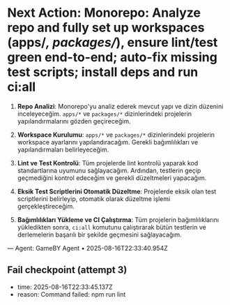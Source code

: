 # Next Action: Monorepo: Analyze repo and fully set up workspaces (apps/*, packages/*), ensure lint/test green end-to-end; auto-fix missing test scripts; install deps and run ci:all

1. **Repo Analizi**: Monorepo'yu analiz ederek mevcut yapı ve dizin düzenini inceleyeceğim. `apps/*` ve `packages/*` dizinlerindeki projelerin yapılandırmalarını gözden geçireceğim.

2. **Workspace Kurulumu**: `apps/*` ve `packages/*` dizinlerindeki projelerin workspace ayarlarını yapılandıracağım. Gerekli bağımlılıkları ve yapılandırmaları belirleyeceğim.

3. **Lint ve Test Kontrolü**: Tüm projelerde lint kontrolü yaparak kod standartlarına uyumunu sağlayacağım. Ardından, testlerin geçip geçmediğini kontrol edeceğim ve gerekli düzeltmeleri yapacağım.

4. **Eksik Test Scriptlerini Otomatik Düzeltme**: Projelerde eksik olan test scriptlerini belirleyip, otomatik olarak düzeltme işlemi gerçekleştireceğim.

5. **Bağımlılıkları Yükleme ve CI Çalıştırma**: Tüm projelerin bağımlılıklarını yükledikten sonra, `ci:all` komutunu çalıştırarak bütün testlerin ve derlemelerin başarılı bir şekilde geçmesini sağlayacağım.

— Agent: GameBY Agent • 2025-08-16T22:33:40.954Z


## Fail checkpoint (attempt 3)
- time: 2025-08-16T22:33:45.137Z
- reason: Command failed: npm run lint
